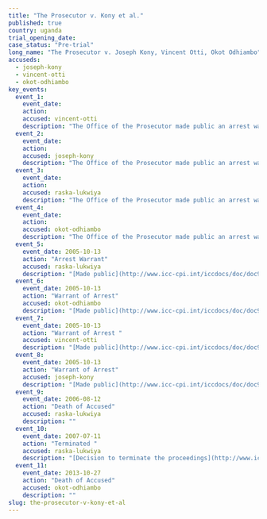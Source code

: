 ```yaml
---
title: "The Prosecutor v. Kony et al."
published: true
country: uganda
trial_opening_date:
case_status: "Pre-trial"
long_name: "The Prosecutor v. Joseph Kony, Vincent Otti, Okot Odhiambo"
accuseds:
  - joseph-kony
  - vincent-otti
  - okot-odhiambo
key_events:
  event_1:
    event_date:
    action:
    accused: vincent-otti
    description: "The Office of the Prosecutor made public an arrest warrant for Otti on October 13, 2005. Accused remains at-large but there are reports he is [deceased](http://www.haguejusticeportal.net/index.php?id=8194)."
  event_2:
    event_date:
    action:
    accused: joseph-kony
    description: "The Office of the Prosecutor made public an arrest warrant for Kony on October 13, 2005. Accused remains [at-large.](http://www.theguardian.com/world/2014/nov/06/joseph-kony-hiding-sudan-border-report-lra)"
  event_3:
    event_date:
    action:
    accused: raska-lukwiya
    description: "The Office of the Prosecutor made public an arrest warrant for Lukwiya on October 13, 2005. Following his death Pre-Trial Chamber II decided on July 11, 2007 to [terminate](https://www.icc-cpi.int/iccdocs/doc/doc297945.pdf) the proceedings against Raska Lukwiya, the warrant of arrest is rendered without effect therefore the name of Raska Lukwiya has been removed from the case."
  event_4:
    event_date:
    action:
    accused: okot-odhiambo
    description: "The Office of the Prosecutor made public an arrest warrant for Odhiambo on October 13, 2005. On September 10, 2015, Pre-trial Chamber II [terminated](https://www.icc-cpi.int/en_menus/icc/situations%20and%20cases/situations/situation%20icc%200204/related%20cases/icc%200204%200105/court%20records/chambers/pre%20trial%20chamber%20ii/Pages/431.aspx) proceedings against the alleged Odhiambo following the forensic confirmation of his passing."
  event_5:
    event_date: 2005-10-13
    action: "Arrest Warrant"
    accused: raska-lukwiya
    description: "[Made public](http://www.icc-cpi.int/iccdocs/doc/doc97193.pdf)"
  event_6:
    event_date: 2005-10-13
    action: "Warrant of Arrest"
    accused: okot-odhiambo
    description: "[Made public](http://www.icc-cpi.int/iccdocs/doc/doc97197.pdf)"
  event_7:
    event_date: 2005-10-13
    action: "Warrant of Arrest "
    accused: vincent-otti
    description: "[Made public](http://www.icc-cpi.int/iccdocs/doc/doc97189.pdf)"
  event_8:
    event_date: 2005-10-13
    action: "Warrant of Arrest"
    accused: joseph-kony
    description: "[Made public](http://www.icc-cpi.int/iccdocs/doc/doc97185.pdf)"
  event_9:
    event_date: 2006-08-12
    action: "Death of Accused"
    accused: raska-lukwiya
    description: ""
  event_10:
    event_date: 2007-07-11
    action: "Terminated "
    accused: raska-lukwiya
    description: "[Decision to terminate the proceedings](http://www.icc-cpi.int/iccdocs/doc/doc297945.pdf)"
  event_11:
    event_date: 2013-10-27
    action: "Death of Accused"
    accused: okot-odhiambo
    description: ""
slug: the-prosecutor-v-kony-et-al
---
```

